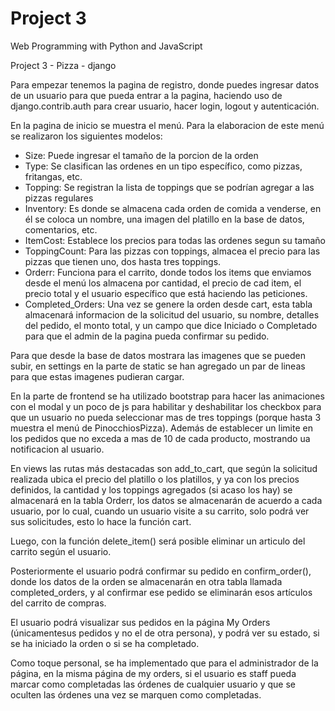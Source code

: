 # Project 3

Web Programming with Python and JavaScript

Project 3 - Pizza - django

Para empezar tenemos la pagina de registro, donde puedes ingresar datos de un usuario para que pueda entrar a la pagina, haciendo uso 
de django.contrib.auth para crear usuario, hacer login, logout y autenticación.

En la pagina de inicio se muestra el menú. Para la elaboracion de este menú se realizaron los siguientes modelos: 

- Size: Puede ingresar el tamaño de la porcion de la orden
- Type: Se clasifican las ordenes en un tipo específico, como pizzas, fritangas, etc.
- Topping: Se registran la lista de toppings que se podrían agregar a las pizzas regulares
- Inventory: Es donde se almacena cada orden de comida a venderse, en él se coloca un nombre, una imagen del platillo en la base de datos, comentarios, etc.
- ItemCost: Establece los precios para todas las ordenes segun su tamaño
- ToppingCount: Para las pizzas con toppings, almacea el precio para las pizzas que tienen uno, dos hasta tres toppings.
- Orderr: Funciona para el carrito, donde todos los items que enviamos desde el menú los almacena por cantidad, el precio de cad item, el precio total y el usuario específico que está haciendo las peticiones.
- Completed_Orders: Una vez se genere la orden desde cart, esta tabla almacenará informacion de la solicitud del usuario, su nombre, detalles del pedido, el monto total, y un campo que dice Iniciado o Completado para que el admin de la pagina pueda confirmar su pedido.

Para que desde la base de datos mostrara las imagenes que se pueden subir, en settings en la parte de static se han agregado un par de lineas para que estas imagenes pudieran cargar.

En la parte de frontend se ha utilizado bootstrap para hacer las animaciones con el modal y un poco de js para habilitar y deshabilitar los checkbox para que un usuario no pueda seleccionar mas de tres toppings (porque hasta 3 muestra el menú de PinocchiosPizza). Además de establecer un limite en los pedidos que no exceda a mas de 10 de cada producto, mostrando ua notificacion al usuario.

En views las rutas más destacadas son add_to_cart, que según la solicitud realizada ubica el precio del platillo o los platillos, y ya con los precios definidos, la cantidad y los toppings agregados (si acaso los hay) se almacenará en la tabla Orderr, los datos se almacenarán de acuerdo a cada usuario, por lo cual, cuando un usuario visite a su carrito, solo podrá ver sus solicitudes, esto lo hace la función cart.

Luego, con la función delete_item() será posible eliminar un articulo del carrito según el usuario.

Posteriormente el usuario podrá confirmar su pedido en confirm_order(), donde los datos de la orden se almacenarán en otra tabla llamada completed_orders, y al confirmar ese pedido se eliminarán esos artículos del carrito de compras.

El usuario podrá visualizar sus pedidos en la página My Orders (únicamentesus pedidos y no el de otra persona), y podrá ver su estado, si se ha iniciado la orden o si se ha completado.

Como toque personal, se ha implementado que para el administrador de la página, en la misma página de my orders, si el usuario es staff pueda marcar como completadas las órdenes de cualquier usuario y que se oculten las órdenes una vez se marquen como completadas.
